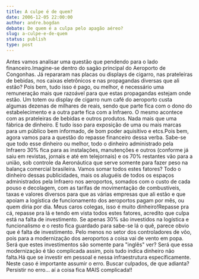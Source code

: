 ```yaml
---
title: A culpe é de quem?
date: 2006-12-05 22:00:00
author: andre.bogdan
debate: De quem é a culpa pelo apagão aéreo?
slug: a-culpe-e-de-quem
status: publish 
type: post
---
```


Antes vamos analisar uma questão que pendendo para o lado financeiro.Imagine-se dentro do sagão principal do Aeroporto de Congonhas. Já repararam nas placas ou displays de cigarro, nas prateleiras de bebidas, nos caixas eletrônicos e nas propagandas diversas que ali estão? Pois bem, tudo isso é pago, ou melhor, é necessário uma remuneração mais que razoável para que estas propagandas estejam onde estão. Um totem ou display de cigarro num café do aeroporto custa algumas dezenas de milhares de reais, sendo que parte fica com o dono do estabelecimento e a outra parte fica com a Infraero. O mesmo acontece com as prateleiras de bebidas e outros produtos. Nada mais que uma fábrica de dinheiro. E tudo isso para exposição de uma ou mais marcas para um público bem informado, de bom poder aquisitivo e etcs.Pois bem, agora vamos para a questão do repasse financeiro dessa verba. Sabe-se que todo esse dinheiro ou melhor, todo o dinheiro administrado pela Infraero 30% fica para as instalações, manutenções e outros (conforme já saiu em revistas, jornais e até em telejornais) e os 70% restantes vão para a união, sob controle da Aeronáutica que serve somente para fazer peso na balança comercial brasileira. Vamos somar todos estes fatores? Todo o dinheiro dessas publicidades, mais os aluguéis de todos os espaços administrados pela Infraero nos aeroportos, somados com o custo de cada pouso e decolagem, com as tarifas de movimentação de combustíveis, taxas e valores diversos para que as várias empresas que ali estão e que apoiam a logística de funcionamento dos aeroportos pagam por mês, ou quem diria por dia. Meus caros colegas, isso é muito dinheiro!Repasse pra cá, repasse pra lá e tendo em vista todos estes fatores, acredito que culpa está na falta de investimento. Se apenas 30% são investidos na logística e funcionalismo e o resto fica guardado para sabe-se lá o quê, parece obvio que é falta de investimento. Pelo menos no setor dos controladores de vôo, pois para a modernização dos aeroportos a coisa vai de vento em popa. Será que estes investimentos são somente para "inglês" ver? Será que essa modernização é tão complicada assim, pois tudo indica dinheiro não falta.Há que se investir em pessoal e nessa infraestrutura específicamente. Neste caso é importante assumir o erro. Buscar culpados, de que adianta? Persistir no erro... aí a coisa fica MAIS complicada!!

